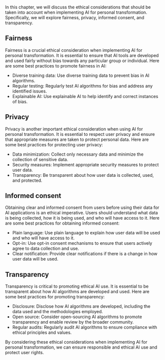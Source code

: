 
In this chapter, we will discuss the ethical considerations that should be taken into account when implementing AI for personal transformation. Specifically, we will explore fairness, privacy, informed consent, and transparency.

Fairness
--------

Fairness is a crucial ethical consideration when implementing AI for personal transformation. It is essential to ensure that AI tools are developed and used fairly without bias towards any particular group or individual. Here are some best practices to promote fairness in AI:

* Diverse training data: Use diverse training data to prevent bias in AI algorithms.
* Regular testing: Regularly test AI algorithms for bias and address any identified issues.
* Explainable AI: Use explainable AI to help identify and correct instances of bias.

Privacy
-------

Privacy is another important ethical consideration when using AI for personal transformation. It is essential to respect user privacy and ensure that appropriate measures are taken to protect personal data. Here are some best practices for protecting user privacy:

* Data minimization: Collect only necessary data and minimize the collection of sensitive data.
* Security measures: Implement appropriate security measures to protect user data.
* Transparency: Be transparent about how user data is collected, used, and protected.

Informed consent
----------------

Obtaining clear and informed consent from users before using their data for AI applications is an ethical imperative. Users should understand what data is being collected, how it is being used, and who will have access to it. Here are some best practices for obtaining informed consent:

* Plain language: Use plain language to explain how user data will be used and who will have access to it.
* Opt-in: Use opt-in consent mechanisms to ensure that users actively agree to data collection and use.
* Clear notification: Provide clear notifications if there is a change in how user data will be used.

Transparency
------------

Transparency is critical to promoting ethical AI use. It is essential to be transparent about how AI algorithms are developed and used. Here are some best practices for promoting transparency:

* Disclosure: Disclose how AI algorithms are developed, including the data used and the methodologies employed.
* Open source: Consider open-sourcing AI algorithms to promote transparency and enable review by the broader community.
* Regular audits: Regularly audit AI algorithms to ensure compliance with ethical principles and values.

By considering these ethical considerations when implementing AI for personal transformation, we can ensure responsible and ethical AI use and protect user rights.
